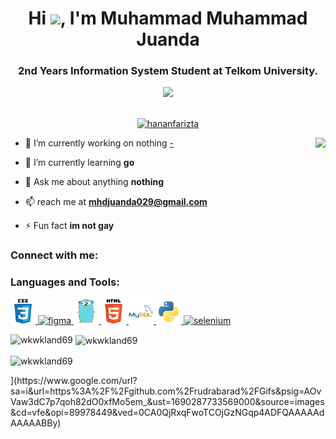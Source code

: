 <h1 align="center">Hi <img src="https://media.giphy.com/media/hvRJCLFzcasrR4ia7z/giphy.gif" width=30>, I'm Muhammad Muhammad Juanda</h1>
 <h3 align="center">2nd Years Information System Student at Telkom University. </h3>
 <div align="center">
 <img src="https://media.giphy.com/media/RbDKaczqWovIugyJmW/giphy.gif">
 </div>
 <br>
 <p align="center"> <a href="https://github.com/ryo-ma/github-profile-trophy"><img src="https://github-profile-trophy.vercel.app/?username=hananfarizta&theme=discord" alt="hananfarizta" /></a> </p>
 <img src="https://media.giphy.com/media/o7f8rvkZIbtgKP93iq/giphy.gif" align="right">

- 🔭 I’m currently working on nothing [-](-)

- 🌱 I’m currently learning **go**

- 💬 Ask me about anything **nothing**

- 📫 reach me at **mhdjuanda029@gmail.com**

- ⚡ Fun fact **im not gay**

<h3 align="left">Connect with me:</h3>
<p align="left">
</p>

<h3 align="left">Languages and Tools:</h3>
<p align="left"> <a href="https://www.w3schools.com/css/" target="_blank" rel="noreferrer"> <img src="https://raw.githubusercontent.com/devicons/devicon/master/icons/css3/css3-original-wordmark.svg" alt="css3" width="40" height="40"/> </a> <a href="https://www.figma.com/" target="_blank" rel="noreferrer"> <img src="https://www.vectorlogo.zone/logos/figma/figma-icon.svg" alt="figma" width="40" height="40"/> </a> <a href="https://golang.org" target="_blank" rel="noreferrer"> <img src="https://raw.githubusercontent.com/devicons/devicon/master/icons/go/go-original.svg" alt="go" width="40" height="40"/> </a> <a href="https://www.w3.org/html/" target="_blank" rel="noreferrer"> <img src="https://raw.githubusercontent.com/devicons/devicon/master/icons/html5/html5-original-wordmark.svg" alt="html5" width="40" height="40"/> </a> <a href="https://www.mysql.com/" target="_blank" rel="noreferrer"> <img src="https://raw.githubusercontent.com/devicons/devicon/master/icons/mysql/mysql-original-wordmark.svg" alt="mysql" width="40" height="40"/> </a> <a href="https://www.python.org" target="_blank" rel="noreferrer"> <img src="https://raw.githubusercontent.com/devicons/devicon/master/icons/python/python-original.svg" alt="python" width="40" height="40"/> </a> <a href="https://www.selenium.dev" target="_blank" rel="noreferrer"> <img src="https://raw.githubusercontent.com/detain/svg-logos/780f25886640cef088af994181646db2f6b1a3f8/svg/selenium-logo.svg" alt="selenium" width="40" height="40"/> </a> </p>

<p><img align="left" src="https://github-readme-stats.vercel.app/api/top-langs?username=wkwkland69&show_icons=true&theme=tokyonight&locale=en&layout=compact" alt="wkwkland69" /></p>

<p>&nbsp;<img align="center" src="https://github-readme-stats.vercel.app/api?username=wkwkland69&show_icons=true&theme=tokyonight&locale=en" alt="wkwkland69" /></p>

<p><img align="center" src="https://github-readme-streak-stats.herokuapp.com/?user=wkwkland69&theme=dark" alt="wkwkland69" /></p>
](https://www.google.com/url?sa=i&url=https%3A%2F%2Fgithub.com%2Frudrabarad%2FGifs&psig=AOvVaw3dC7p7qoh82dO0xfMo5em_&ust=1690287733569000&source=images&cd=vfe&opi=89978449&ved=0CA0QjRxqFwoTCOjGzNGqp4ADFQAAAAAdAAAAABBy)
